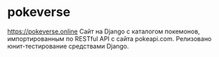 # pokeverse
https://pokeverse.online
Сайт на Django с каталогом покемонов, импортированным по RESTful API с сайта pokeapi.com.
Релизовано юнит-тестирование средствами Django.

